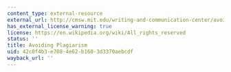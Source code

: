 ```yaml
---
content_type: external-resource
external_url: http://cmsw.mit.edu/writing-and-communication-center/avoiding-plagiarism/
has_external_license_warning: true
license: https://en.wikipedia.org/wiki/All_rights_reserved
status: ''
title: Avoiding Plagiarism
uid: 42c0f4b3-e708-4e62-b160-3d3370aebcdf
wayback_url: ''
---
```

